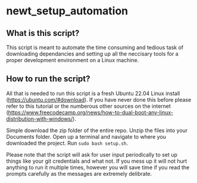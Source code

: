 # newt_setup_automation

## What is this script?

This script is meant to automate the time consuming and tedious task of downloading dependancies and setting up all the neccisary tools for a proper development environment on a Linux machine. 

## How to run the script?

All that is needed to run this script is a fresh Ubuntu 22.04 Linux install (https://ubuntu.com/#download). If you have never done this before please refer to this tutorial or the numberous other sources on the internet (https://www.freecodecamp.org/news/how-to-dual-boot-any-linux-distribution-with-windows/).

Simple download the zip folder of the entire repo. Unzip the files into your Documents folder. Open up a terminal and navigate to where you downloaded the project. Run `sudo bash setup.sh`. 

Please note that the script will ask for user input periodically to set up things like your git credentials and what not. If you mess up it will not hurt anything to run it multiple times, however you will save time if you read the prompts carefully as the messages are extremely delibrate.
